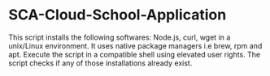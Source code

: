 # SCA-Cloud-School-Application
This script installs the following softwares: Node.js, curl, wget in a unix/Linux environment. It uses native package managers i.e brew, rpm and apt. Execute the script in a compatible shell using elevated user rights. The script checks if any of those installations already exist.
